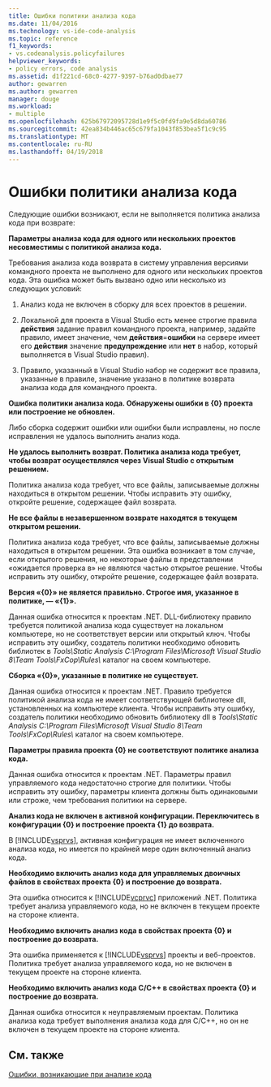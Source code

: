 ```yaml
---
title: Ошибки политики анализа кода
ms.date: 11/04/2016
ms.technology: vs-ide-code-analysis
ms.topic: reference
f1_keywords:
- vs.codeanalysis.policyfailures
helpviewer_keywords:
- policy errors, code analysis
ms.assetid: d1f221cd-68c0-4277-9397-b76ad0dbae77
author: gewarren
ms.author: gewarren
manager: douge
ms.workload:
- multiple
ms.openlocfilehash: 625b67972095728d1e9f5c0fd9fa9e5d8da60786
ms.sourcegitcommit: 42ea834b446ac65c679fa1043f853bea5f1c9c95
ms.translationtype: MT
ms.contentlocale: ru-RU
ms.lasthandoff: 04/19/2018
---
```

# <a name="code-analysis-policy-errors"></a>Ошибки политики анализа кода
Следующие ошибки возникают, если не выполняется политика анализа кода при возврате:

 **Параметры анализа кода для одного или нескольких проектов несовместимы с политикой анализа кода.**

 Требования анализа кода возврата в систему управления версиями командного проекта не выполнено для одного или нескольких проектов кода. Эта ошибка может быть вызвано одно или несколько из следующих условий:

1.  Анализ кода не включен в сборку для всех проектов в решении.

2.  Локальной для проекта в Visual Studio есть менее строгие правила **действия** задание правил командного проекта, например, задайте правило, имеет значение, чем **действия**=**ошибки**  на сервере имеет его **действия** значение **предупреждение** или **нет** в набор, который выполняется в Visual Studio правил).

3.  Правило, указанный в Visual Studio набор не содержит все правила, указанные в правиле, значение указано в политике возврата анализа кода для командного проекта.

 **Ошибка политики анализа кода. Обнаружены ошибки в {0} проекта или построение не обновлен.**

 Либо сборка содержит ошибки или ошибки были исправлены, но после исправления не удалось выполнить анализ кода.

 **Не удалось выполнить возврат. Политика анализа кода требует, чтобы возврат осуществлялся через Visual Studio с открытым решением.**

 Политика анализа кода требует, что все файлы, записываемые должны находиться в открытом решении. Чтобы исправить эту ошибку, откройте решение, содержащее файл возврата.

 **Не все файлы в незавершенном возврате находятся в текущем открытом решении.**

 Политика анализа кода требует, что все файлы, записываемые должны находиться в открытом решении. Эта ошибка возникает в том случае, если открытого решения, но некоторые файлы в представлении «ожидается проверка в» не являются частью открытое решение. Чтобы исправить эту ошибку, откройте решение, содержащее файл возврата.

 **Версия «{0}» не является правильно. Строгое имя, указанное в политике, — «{1}».**

 Данная ошибка относится к проектам .NET. DLL-библиотеку правило требуется политикой анализа кода существует на локальном компьютере, но не соответствует версии или открытый ключ. Чтобы исправить эту ошибку, создатель политики необходимо обновить библиотек в *Tools\Static Analysis C:\Program Files\Microsoft Visual Studio 8\Team Tools\FxCop\Rules\\*  каталог на своем компьютере.

 **Сборка «{0}», указанные в политике не существует.**

 Данная ошибка относится к проектам .NET. Правило требуется политикой анализа кода не имеет соответствующей библиотеке dll, установленных на компьютере клиента. Чтобы исправить эту ошибку, создатель политики необходимо обновить библиотеку dll в *Tools\Static Analysis C:\Program Files\Microsoft Visual Studio 8\Team Tools\FxCop\Rules\\*  каталог на своем компьютере.

 **Параметры правила проекта {0} не соответствуют политике анализа кода.**

 Данная ошибка относится к проектам .NET. Параметры правил управляемого кода недостаточно строгие для политики. Чтобы исправить эту ошибку, параметры клиента должны быть одинаковыми или строже, чем требования политики на сервере.

 **Анализ кода не включен в активной конфигурации. Переключитесь в конфигурации {0} и построение проекта {1} до возврата.**

 В [!INCLUDE[vsprvs](../code-quality/includes/vsprvs_md.md)], активная конфигурация не имеет включенного анализа кода, но имеется по крайней мере один включенный анализ кода.

 **Необходимо включить анализ кода для управляемых двоичных файлов в свойствах проекта {0} и построение до возврата.**

 Эта ошибка относится к [!INCLUDE[vcprvc](../code-quality/includes/vcprvc_md.md)] приложений .NET. Политика требует анализа управляемого кода, но не включен в текущем проекте на стороне клиента.

 **Необходимо включить анализ кода в свойствах проекта {0} и построение до возврата.**

 Эта ошибка применяется к [!INCLUDE[vsprvs](../code-quality/includes/vsprvs_md.md)] проекты и веб-проектов. Политика требует анализа управляемого кода, но не включен в текущем проекте на стороне клиента.

 **Необходимо включить анализ кода C/C++ в свойствах проекта {0} и построение до возврата.**

 Данная ошибка относится к неуправляемым проектам. Политика анализа кода требует выполнения анализа кода для C/C++, но он не включен в текущем проекте на стороне клиента.

## <a name="see-also"></a>См. также
 [Ошибки, возникающие при анализе кода](../code-quality/code-analysis-application-errors.md)